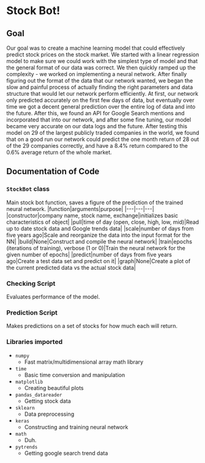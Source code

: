 # Stock Bot!

## Goal
Our goal was to create a machine learning model that could effectively predict stock prices on the stock market. We started with a linear regression model to make sure we could work with the simplest type of model and that the general format of our data was correct. We then quickly ramped up the complexity - we worked on implementing a neural network. After finally figuring out the format of the data that our network wanted, we began the slow and painful process of actually finding the right parameters and data structure that would let our network perform efficiently. At first, our network only predicted accurately on the first few days of data, but eventually over time we got a decent general prediction over the entire log of data and into the future. After this, we found an API for Google Search mentions and incorporated that into our network, and after some fine tuning, our model became very accurate on our data logs and the future. After testing this model on 29 of the largest publicly traded companies in the world, we found that on a good run our network could predict the one month return of 28 out of the 29 companies correctly, and have a 8.4% return compared to the 0.6% average return of the whole market.

## Documentation of Code

### `StockBot` class
Main stock bot function, saves a figure of the prediction of the trained neural network.
|function|arguments|purpose|
|---|---|---|
|constructor|company name, stock name, exchange|initializes basic characteristics of object|
|pull|time of day (open, close, high, low, mid)|Read up to date stock data and Google trends data|
|scale|number of days from five years ago|Scale and reorganize the data into the input format for the NN|
|build|None|Construct and compile the neural network|
|train|epochs (iterations of training), verbose (1 or 0)|Train the neural network for the given number of epochs|
|predict|number of days from five years ago|Create a test data set and predict on it|
|graph|None|Create a plot of the current predicted data vs the actual stock data|

### Checking Script
Evaluates performance of the model.

### Prediction Script
Makes predictions on a set of stocks for how much each will return.

### Libraries imported
- `numpy`
  - Fast matrix/multidimensional array math library
- `time`
  - Basic time conversion and manipulation
- `matplotlib`
  - Creating beautiful plots
- `pandas_datareader`
  - Getting stock data
- `sklearn`
  - Data preprocessing
- `keras`
  - Constructing and training neural network
- `math`
  - Duh.
- `pytrends`
  - Getting google search trend data
